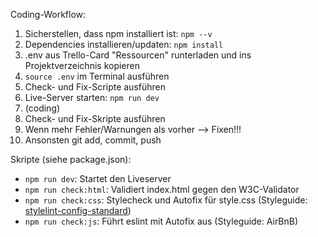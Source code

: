 Coding-Workflow:

1. Sicherstellen, dass npm installiert ist: `npm --v`
2. Dependencies installieren/updaten: `npm install`
3. .env aus Trello-Card "Ressourcen" runterladen und ins Projektverzeichnis kopieren
4. `source .env` im Terminal ausführen
5. Check- und Fix-Scripte ausführen
6. Live-Server starten: `npm run dev`
7. (coding)
8. Check- und Fix-Skripte ausführen
9. Wenn mehr Fehler/Warnungen als vorher --> Fixen!!!
10. Ansonsten git add, commit, push

Skripte (siehe package.json):

- `npm run dev`: Startet den Liveserver
- `npm run check:html`: Validiert index.html gegen den W3C-Validator
- `npm run check:css`: Stylecheck und Autofix für style.css (Styleguide: [stylelint-config-standard](https://github.com/stylelint/stylelint-config-standard))
- `npm run check:js`: Führt eslint mit Autofix aus (Styleguide: AirBnB)
